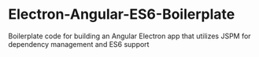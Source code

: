 # Electron-Angular-ES6-Boilerplate
Boilerplate code for building an Angular Electron app that utilizes JSPM for dependency management and ES6 support

